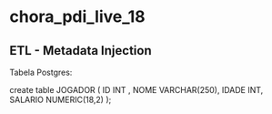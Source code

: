# chora_pdi_live_18

## ETL - Metadata Injection


Tabela Postgres:

create table JOGADOR (
ID INT , 
NOME VARCHAR(250),
IDADE INT,
SALARIO NUMERIC(18,2)
);
